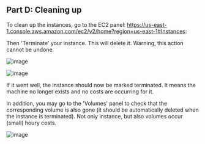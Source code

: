 
## Part D: Cleaning up

To clean up the instances, go to the EC2 panel: https://us-east-1.console.aws.amazon.com/ec2/v2/home?region=us-east-1#Instances:

Then 'Terminate' your instance. This will delete it. Warning, this action cannot be undone.

![image](https://user-images.githubusercontent.com/1218301/185647144-165eedd5-86d1-47f7-9bf2-18b2903e1612.png)

![image](https://user-images.githubusercontent.com/1218301/185647192-154ac88d-563a-4d48-b9bb-d4cd8d962c10.png)

If it went well, the instance should now be marked terminated. It means the machine no longer exists and no costs are occurring for it.

In addition, you may go to the 'Volumes' panel to check that the corresponding volume is also gone (it should be automatically deleted when the instance is terminated). Not only instance, but also volumes occur (small) houry costs.

![image](https://user-images.githubusercontent.com/1218301/185647941-db982fd5-d2a0-41db-bafb-0c2202b119ac.png)
